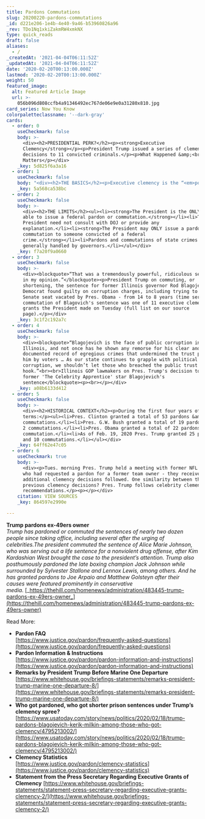 ```yaml
---
title: Pardons Commutations
slug: 20200220-pardons-commutations
_id: d221e206-1e4b-4e40-9a46-b53960826a96
_rev: TDo1Nq1xkiZakmRW4xmkNX
type: quick_reads
draft: false
aliases:
  - /
_createdAt: '2021-04-04T06:11:52Z'
_updatedAt: '2021-04-04T06:11:52Z'
date: '2020-02-20T00:13:00.000Z'
lastmod: '2020-02-20T00:13:00.000Z'
weight: 50
featured_image:
  alt: Featured Article Image
  url: >-
    056b096d808ccfb4a91346492ec767de06e9e0a31280x810.jpg
card_series: Now You Know
colorpaletteclassname: '--dark-gray'
cards:
  - order: 0
    useCheckmark: false
    body: >-
      <div><h2>PRESIDENTIAL PERK?</h2><p><strong>Executive
      Clemency</strong></p><p>President Trump issued a series of clemency
      decisions to 11 convicted criminals.</p><p>What Happened &amp;<br>Why It
      Matters</p></div>
    _key: 5d825f6a3a16
  - order: 1
    useCheckmark: false
    body: "<div><h2>THE BASICS</h2><p>Executive clemency is the “<em>power to grant reprieves and pardons for offenses against the U.S, except in cases of impeachment</em>” <strong>granted to the President in the Constitution</strong>. Two main types:</p><ul><li><strong>Commutation:</strong> Conviction stays on record, but sentence is shortened.</li><li><strong>Pardon:</strong>\_Conviction stays on record, but civil rights lost due to conviction (ex: voting, guns) are restored.</li></ul></div>"
    _key: 5a568ca538bc
  - order: 2
    useCheckmark: false
    body: >-
      <div><h2>THE LIMITS</h2><ul><li><strong>The President is the ONLY person
      able to issue a federal pardon or commutation.</strong></li><li>The
      President need not consult with DOJ or provide any
      explanation.</li><li><strong>The President may ONLY issue a pardon or
      commutation to someone convicted of a federal
      crime.</strong></li><li>Pardons and commutations of state crimes are
      generally handled by governors.</li></ul></div>
    _key: f7a20f9a0660
  - order: 3
    useCheckmark: false
    body: >-
      <div><blockquote>“That was a tremendously powerful, ridiculous sentence,
      in my opinion.”</blockquote><p>President Trump on commuting, or
      shortening, the sentence for former Illinois governor Rod Blagojevich - a
      Democrat found guilty on corruption charges, including trying to sell the
      Senate seat vacated by Pres. Obama - from 14 to 8 years (time served). The
      commutation of Blagovich's sentence was one of 11 executive clemency
      grants the President made on Tuesday (full list on our source
      page).</p></div>
    _key: 3c1f2c192a7c
  - order: 4
    useCheckmark: false
    body: >-
      <div><blockquote>“Blagojevich is the face of public corruption in
      Illinois, and not once has he shown any remorse for his clear and
      documented record of egregious crimes that undermined the trust placed in
      him by voters … As our state continues to grapple with political
      corruption, we shouldn’t let those who breached the public trust off the
      hook.”<br><br>Illinois GOP lawmakers on Pres. Trump's decision to shorten
      former 'The Celebrity Apprentice' star Blagojevich's
      sentence</blockquote><p><br></p></div>
    _key: a08b6133d412
  - order: 5
    useCheckmark: false
    body: >-
      <div><h2>HISTORICAL CONTEXT</h2><p>During the first four years of their
      terms:</p><ul><li>Pres. Clinton granted a total of 53 pardons &amp; 0
      commutations.</li><li>Pres. G.W. Bush granted a total of 19 pardons &amp;
      2 commutations.</li><li>Pres. Obama granted a total of 22 pardons &amp; 1
      commutation.</li><li>As of Feb. 19, 2020 Pres. Trump granted 25 pardons
      and 10 commutations.</li></ul></div>
    _key: 64ff62e47c05
  - order: 6
    useCheckmark: true
    body: >-
      <div><p>Tues. morning Pres. Trump held a meeting with former NFL players
      who had requested a pardon for a former team owner - they received it, and
      additional clemency decisions followed. One similarity between these and
      previous clemency decisions? Pres. Trump follows celebrity clemency
      recommendations.</p><p></p></div>
    citation: VIEW SOURCES
    _key: 864597e2990e

---
```

**Trump pardons ex-49ers owner**  
_Trump has pardoned or commuted the sentences of nearly two dozen people since taking office, including several after the urging of celebrities.The president commuted the sentence of Alice Marie Johnson, who was serving out a life sentence for a nonviolent drug offense, after Kim Kardashian West brought the case to the president’s attention. Trump also posthumously pardoned the late boxing champion Jack Johnson while surrounded by Sylvester Stallone and Lennox Lewis, among others. And he has granted pardons to Joe Arpaio and Matthew Golsteyn after their causes were featured prominently in conservative media._ [_https://thehill.com/homenews/administration/483445-trump-pardons-ex-49ers-owner_](https://thehill.com/homenews/administration/483445-trump-pardons-ex-49ers-owner)

Read More:

* **Pardon FAQ**  
[https://www.justice.gov/pardon/frequently-asked-questions](https://www.justice.gov/pardon/frequently-asked-questions)
* **Pardon Information & Instructions**  
[https://www.justice.gov/pardon/pardon-information-and-instructions](https://www.justice.gov/pardon/pardon-information-and-instructions)
* **Remarks by President Trump Before Marine One Departure**  
[https://www.whitehouse.gov/briefings-statements/remarks-president-trump-marine-one-departure-8/](https://www.whitehouse.gov/briefings-statements/remarks-president-trump-marine-one-departure-8/)
* **Who got pardoned, who got shorter prison sentences under Trump’s clemency spree?**  
[https://www.usatoday.com/story/news/politics/2020/02/18/trump-pardons-blagojevich-kerik-milkin-among-those-who-got-clemency/4795213002/](https://www.usatoday.com/story/news/politics/2020/02/18/trump-pardons-blagojevich-kerik-milkin-among-those-who-got-clemency/4795213002/)
* **Clemency Statistics**  
[https://www.justice.gov/pardon/clemency-statistics](https://www.justice.gov/pardon/clemency-statistics)
* **Statement from the Press Secretary Regarding Executive Grants of Clemency** [https://www.whitehouse.gov/briefings-statements/statement-press-secretary-regarding-executive-grants-clemency-2/](https://www.whitehouse.gov/briefings-statements/statement-press-secretary-regarding-executive-grants-clemency-2/)